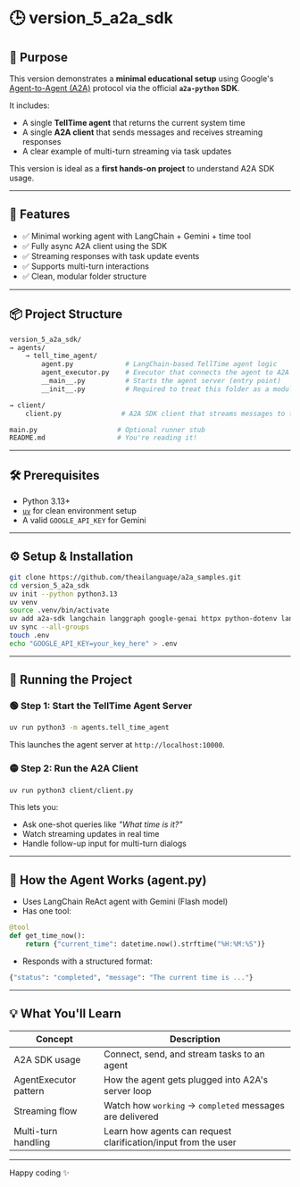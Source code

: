 # 🕒 version_5_a2a_sdk

## 🌟 Purpose
This version demonstrates a **minimal educational setup** using Google's [Agent-to-Agent (A2A)](https://github.com/google/A2A) protocol via the official **`a2a-python` SDK**.

It includes:
- A single **TellTime agent** that returns the current system time
- A single **A2A client** that sends messages and receives streaming responses
- A clear example of multi-turn streaming via task updates

This version is ideal as a **first hands-on project** to understand A2A SDK usage.

---

## 🚀 Features

- ✅ Minimal working agent with LangChain + Gemini + time tool
- ✅ Fully async A2A client using the SDK
- ✅ Streaming responses with task update events
- ✅ Supports multi-turn interactions
- ✅ Clean, modular folder structure

---

## 📦 Project Structure

```bash
version_5_a2a_sdk/
→ agents/
    → tell_time_agent/
        agent.py             # LangChain-based TellTime agent logic
        agent_executor.py    # Executor that connects the agent to A2A runtime
        __main__.py          # Starts the agent server (entry point)
        __init__.py          # Required to treat this folder as a module

→ client/
    client.py               # A2A SDK client that streams messages to the agent

main.py                    # Optional runner stub
README.md                  # You're reading it!
````

---

## 🛠️ Prerequisites

* Python 3.13+
* [`uv`](https://github.com/astral-sh/uv) for clean environment setup
* A valid `GOOGLE_API_KEY` for Gemini

---

## ⚙️ Setup & Installation

```bash
git clone https://github.com/theailanguage/a2a_samples.git
cd version_5_a2a_sdk
uv init --python python3.13
uv venv
source .venv/bin/activate
uv add a2a-sdk langchain langgraph google-genai httpx python-dotenv langchain-google-genai uvicorn click rich
uv sync --all-groups
touch .env
echo "GOOGLE_API_KEY=your_key_here" > .env
```

---

## 🧪 Running the Project

### 🟢 Step 1: Start the TellTime Agent Server

```bash
uv run python3 -m agents.tell_time_agent
```

This launches the agent server at `http://localhost:10000`.

### 🟡 Step 2: Run the A2A Client

```bash
uv run python3 client/client.py
```

This lets you:

* Ask one-shot queries like *"What time is it?"*
* Watch streaming updates in real time
* Handle follow-up input for multi-turn dialogs

---

## 🤔 How the Agent Works (agent.py)

* Uses LangChain ReAct agent with Gemini (Flash model)
* Has one tool:

```python
@tool
def get_time_now():
    return {"current_time": datetime.now().strftime("%H:%M:%S")}
```

* Responds with a structured format:

```python
{"status": "completed", "message": "The current time is ..."}
```

---

## 💡 What You'll Learn

| Concept               | Description                                                    |
| --------------------- | -------------------------------------------------------------- |
| A2A SDK usage         | Connect, send, and stream tasks to an agent                    |
| AgentExecutor pattern | How the agent gets plugged into A2A's server loop              |
| Streaming flow        | Watch how `working` → `completed` messages are delivered       |
| Multi-turn handling   | Learn how agents can request clarification/input from the user |

---

Happy coding ✨